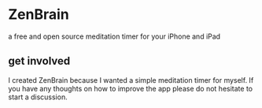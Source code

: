 # ZenBrain
a free and open source meditation timer for your iPhone and iPad

## get involved
I created ZenBrain because I wanted a simple meditation timer for myself. If you have any thoughts on how to improve the app please do not hesitate to start a discussion.
